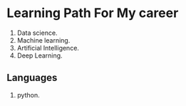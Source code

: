 # Learning Path For My career


1. Data science.
2. Machine learning.
3. Artificial Intelligence.
4. Deep Learning.


## Languages

1. python.